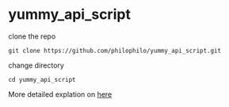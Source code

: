 # yummy_api_script


clone the repo

`git clone https://github.com/philophilo/yummy_api_script.git`

change directory

`cd yummy_api_script`

More detailed explation on [here](https://medium.com/@phil.kwesiga/automate-deploying-python-flask-api-and-react-redux-frontend-to-aws-ec2-instances-ea17ea4a64a5)
